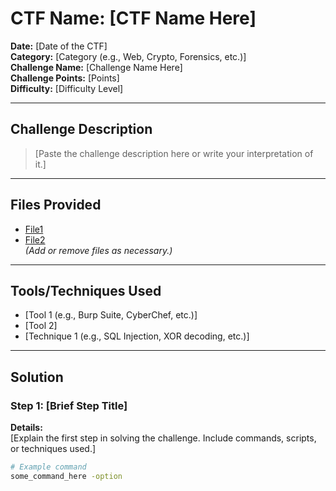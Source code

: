 # CTF Name: [CTF Name Here]
**Date:** [Date of the CTF]  
**Category:** [Category (e.g., Web, Crypto, Forensics, etc.)]  
**Challenge Name:** [Challenge Name Here]  
**Challenge Points:** [Points]  
**Difficulty:** [Difficulty Level]  

---

## Challenge Description
> [Paste the challenge description here or write your interpretation of it.]

---

## Files Provided
- [File1](link_to_file)  
- [File2](link_to_file)  
*(Add or remove files as necessary.)*

---

## Tools/Techniques Used
- [Tool 1 (e.g., Burp Suite, CyberChef, etc.)]
- [Tool 2]
- [Technique 1 (e.g., SQL Injection, XOR decoding, etc.)]

---

## Solution

### Step 1: [Brief Step Title]
**Details:**  
[Explain the first step in solving the challenge. Include commands, scripts, or techniques used.]

```bash
# Example command
some_command_here -option

